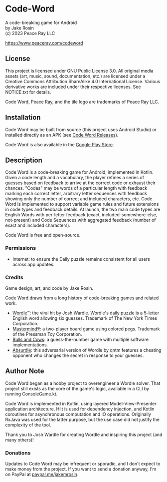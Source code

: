 # Code-Word

A code-breaking game for Android  
by Jake Rosin  
(c) 2023 Peace Ray LLC  

https://www.peaceray.com/codeword

## License

This project is licensed under GNU Public License 3.0. All original media
assets (art, music, sound, documentation, etc.) are licensed under
a Creative Commons Attribution ShareAlike 4.0 International License. Various
derivative works are included under their respective licenses. See NOTICE.txt
for details.

Code Word, Peace Ray, and the tile logo are trademarks of Peace Ray LLC.

## Installation

Code Word may be built from source (this project uses Android Studio) or installed
directly as an APK (see [Code Word Releases](https://github.com/Peace-Ray/Code-Word/releases)).

Code Word is also available in the [Google Play Store](https://play.google.com/store/apps/details?id=com.peaceray.codeword).

## Description

Code Word is a code-breaking game for Android, implemented in Kotlin. Given a code length and a vocabulary, the player refines a series of guesses based on feedback to arrive at the correct code or exhaust their chances. "Codes" may be words of a particular length with feedback marking each correct letter, arbitrary letter sequences with feedback showing only the number of correct and included characters, etc. Code Word is implemented to support variable game rules and future extensions in code types and feedback details. At launch, the two main code types are English Words with per-letter feedback (exact, included-somewhere-else, not-present) and Code Sequences with aggregated feedback (number of exact and included characters).

Code Word is free and open-source.

### Permissions

* Internet: to ensure the Daily puzzle remains consistent for all users across app updates.

### Credits

Game design, art, and code by Jake Rosin.

Code Word draws from a long history of code-breaking games and related work.

* [Wordle™](https://www.nytimes.com/games/wordle/index.html): the viral hit by Josh Wardle. Wordle's daily puzzle is a 5-letter English word allowing six guesses. Trademark of The New York Times Corporation.
* [Mastermind®](https://webgamesonline.com/mastermind/): a two-player board game using colored pegs. Trademark of the Pressman Toy Corporation.
* [Bulls and Cows](https://www.mathsisfun.com/games/bulls-and-cows.html): a guess-the-number game with multiple software implementations.
* [Absurdle](https://qntm.org/files/absurdle/absurdle.html): this adversarial version of Wordle by qntm features a cheating opponent who changes the secret in response to your guesses.

## Author Note

Code Word began as a hobby project to overengineer a Wordle solver. That project still exists as the core of the game's logic, available in a CLI by running ConsoleGame.kt.

Code Word is implemented in Kotlin, using layered Model-View-Presenter application architecture. Hilt is used for dependency injection, and Kotlin coroutines for asynchronous computation and IO operations. Originally RxJava was used for the latter purpose, but the use case did not justify the complexity of the tool.

Thank you to Josh Wardle for creating Wordle and inspiring this project (and many others)!

### Donations

Updates to Code Word may be infrequent or sporadic, and I don't expect to make
money from the project. If you want to send a donation anyway, I'm on PayPal at
[paypal.me/jakemrosin](https://paypal.me/jakemrosin).
